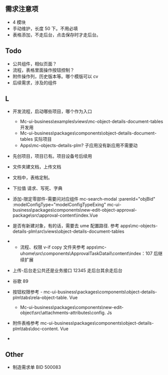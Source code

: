 



## 需求注意项
-  4 模块
- 手动维护，长度 50 下。不用必填
- 表格添加，不走后台，点击保存时才走后台。


## Todo
- 公共组件，相似页面？
- 流程，表格里面操作按钮控制？
- 附件操作列，历史版本等。哪个模版可以 cv
- 后续需求，涉及的组件


## L
- 开发流程，启动哪些项目，哪个作为入口     
	- Mc-ui-business\examples\views\mc-object-details-document-tables  开发用
	- Mc-ui-business\packages\components\object-details-document-tables   实际项目
	- Apps\mc-objects-details-plm?  子应用没有新应用不需要动
- 先创项目，项目已有。项目设备号后续用
- 文件夹建文档，上传文档
- 文档中，表格定制。
- 下拉值   请求、写死、字典
- 添加-限定零部件-需要问对应组件  mc-search-modal           :parenId="objBid"    :modelConfigType="modelConfigTypeExing"       mc-ui-business\packages\components\new-edit-object-approval-package\src\approval-content\index.Vue
- 是否有新建对象，有的话，需要去 ume 配置路径. 参考  apps\mc-objects-details-plm\src\views\object-details-document-tables 
- - 流程、权限  v-if  copy 文件夹参考 apps\mc-uhome\src\components\ApprovalTaskDatail\content\index：107 后继续扩展
- 上传-后台走公共还是业务接口 12345  走后台其余走后台
- 谷歌 89


- 按钮权限参考 - mc-ui-business\packages\components\object-details-plm\tabs\rela-object-table. Vue
	- Mc-ui-business\packages\components\new-edit-object\src\attachments-attributes\config. Js
- 附件表格参考 mc-ui-business\packages\components\object-details-plm\tabs\doc-content. Vue
-


## Other
- 制造需求单 BID  500083


